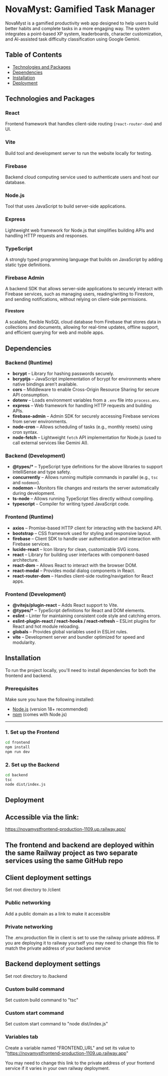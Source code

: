# NovaMyst: Gamified Task Manager

NovaMyst is a gamified productivity web app designed to help users build better habits and complete tasks in a more engaging way. The system integrates a point-based XP system, leaderboards, character customization, and AI-assisted task difficulty classification using Google Gemini.

## Table of Contents

- [Technologies and Packages](#technologies)
- [Dependencies](#dependencies)
- [Installation](#installation)
- [Deployment](#deployment)

## Technologies and Packages

### React  
Frontend framework that handles client-side routing (`react-router-dom`) and UI.

### Vite  
Build tool and development server to run the website locally for testing.

### Firebase  
Backend cloud computing service used to authenticate users and host our database.

### Node.js  
Tool that uses JavaScript to build server-side applications.

### Express  
Lightweight web framework for Node.js that simplifies building APIs and handling HTTP requests and responses.

### TypeScript  
A strongly typed programming language that builds on JavaScript by adding static type definitions.

### Firebase Admin  
A backend SDK that allows server-side applications to securely interact with Firebase services, such as managing users, reading/writing to Firestore, and sending notifications, without relying on client-side permissions.

#### Firestore  
A scalable, flexible NoSQL cloud database from Firebase that stores data in collections and documents, allowing for real-time updates, offline support, and efficient querying for web and mobile apps.

## Dependencies

### Backend (Runtime)

- **bcrypt** – Library for hashing passwords securely.
- **bcryptjs** – JavaScript implementation of bcrypt for environments where native bindings aren’t available.
- **cors** – Middleware to enable Cross-Origin Resource Sharing for secure API consumption.
- **dotenv** – Loads environment variables from a `.env` file into `process.env`.
- **express** – Web framework for handling HTTP requests and building APIs.
- **firebase-admin** – Admin SDK for securely accessing Firebase services from server environments.
- **node-cron** – Allows scheduling of tasks (e.g., monthly resets) using cron syntax.
- **node-fetch** – Lightweight `fetch` API implementation for Node.js (used to call external services like Gemini AI).

### Backend (Development)

- **@types/\*** – TypeScript type definitions for the above libraries to support IntelliSense and type safety.
- **concurrently** – Allows running multiple commands in parallel (e.g., `tsc` and `nodemon`).
- **nodemon** – Monitors file changes and restarts the server automatically during development.
- **ts-node** – Allows running TypeScript files directly without compiling.
- **typescript** – Compiler for writing typed JavaScript code.

### Frontend (Runtime)

- **axios** – Promise-based HTTP client for interacting with the backend API.
- **bootstrap** – CSS framework used for styling and responsive layout.
- **firebase** – Client SDK to handle user authentication and interaction with Firebase services.
- **lucide-react** – Icon library for clean, customizable SVG icons.
- **react** – Library for building user interfaces with component-based architecture.
- **react-dom** – Allows React to interact with the browser DOM.
- **react-modal** – Provides modal dialog components in React.
- **react-router-dom** – Handles client-side routing/navigation for React apps.

### Frontend (Development)

- **@vitejs/plugin-react** – Adds React support to Vite.
- **@types/\*** – TypeScript definitions for React and DOM elements.
- **eslint** – Linter for maintaining consistent code style and catching errors.
- **eslint-plugin-react / react-hooks / react-refresh** – ESLint plugins for React and hot module reloading.
- **globals** – Provides global variables used in ESLint rules.
- **vite** – Development server and bundler optimized for speed and modularity.


## Installation

To run the project locally, you'll need to install dependencies for both the frontend and backend.

### Prerequisites

Make sure you have the following installed:

- [Node.js](https://nodejs.org/) (version 18+ recommended)
- [npm](https://www.npmjs.com/) (comes with Node.js)

---

### 1. Set up the Frontend

```bash
cd frontend
npm install
npm run dev
```
### 2. Set up the Backend
```bash
cd backend
tsc
node dist/index.js
```
## Deployment

## Accessible via the link:
https://novamystfrontend-production-1109.up.railway.app/

## The frontend and backend are deployed within the same Railway project as two separate services using the same GitHub repo

## Client deployment settings
Set root directory to /client

### Public networking
Add a public domain as a link to make it accessible

### Private networking
The .env.production file in client is set to use the railway private address. If you are deploying it to railway yourself you may need to change this file to match the private address of your backend service

## Backend deployment settings
Set root directory to /backend

### Custom build command 
Set custom build command to "tsc"

### Custom start command
Set custom start command to "node dist/index.js"

### Variables tab
Create a variable named "FRONTEND_URL" and set its value to "https://novamystfrontend-production-1109.up.railway.app"

You may need to change this link to the private address of your frontend service if it varies in your own railway deployment.

